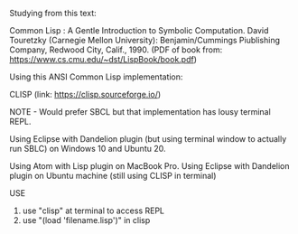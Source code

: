 
Studying from this text:

Common Lisp : A Gentle Introduction to Symbolic Computation. David Touretzky (Carnegie Mellon University): Benjamin/Cummings Piublishing Company, Redwood City, Calif., 1990.
(PDF of book from: https://www.cs.cmu.edu/~dst/LispBook/book.pdf)

Using this ANSI Common Lisp implementation:

CLISP
(link: https://clisp.sourceforge.io/)

NOTE - Would prefer SBCL but that implementation has lousy terminal REPL.

Using Eclipse with Dandelion plugin (but using terminal window to actually run SBLC) on Windows 10 and Ubuntu 20.

Using Atom with Lisp plugin on MacBook Pro.
Using Eclipse with Dandelion plugin on Ubuntu machine (still using CLISP in terminal)

USE
1. use "clisp" at terminal to access REPL
2. use "(load 'filename.lisp')" in clisp
